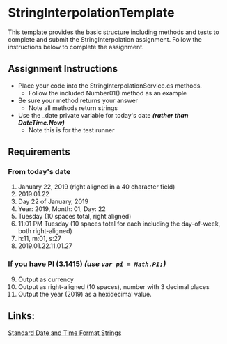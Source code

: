 # StringInterpolationTemplate
This template provides the basic structure including methods and tests to complete and submit the StringInterpolation assignment.  Follow the instructions below to complete the assignment.  

## Assignment Instructions
* Place your code into the StringInterpolationService.cs methods.
   - Follow the included Number01() method as an example
* Be sure your method returns your answer
   - Note all methods return strings
* Use the _date private variable for today's date ***(rather than DateTime.Now)***
   - Note this is for the test runner

## Requirements 
### From today's date
1. January 22, 2019 (right aligned in a 40 character field)
2. 2019.01.22
3. Day 22 of January, 2019
4. Year: 2019, Month: 01, Day: 22
5. Tuesday (10 spaces total, right aligned)
6. 11:01 PM Tuesday (10 spaces total for each including the day-of-week, both right-aligned)
7. h:11, m:01, s:27
8. 2019.01.22.11.01.27

### If you have PI (3.1415) ***(use `var pi = Math.PI;`)***

 9. Output as currency
10. Output as right-aligned (10 spaces), number with 3 decimal places
11. Output the year (2019) as a hexidecimal value.
   
## Links:

[Standard Date and Time Format Strings](https://docs.microsoft.com/en-us/dotnet/standard/base-types/standard-date-and-time-format-strings)
